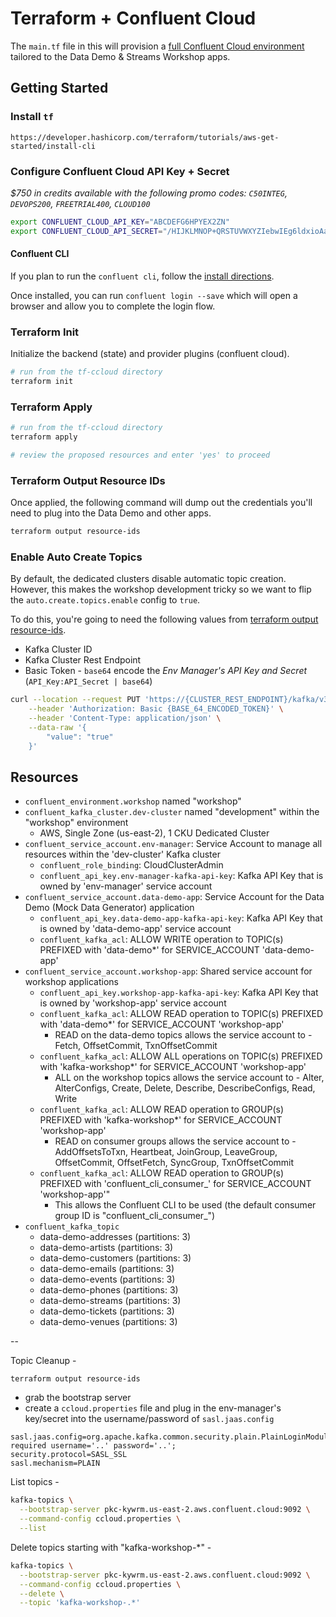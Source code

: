 # Terraform + Confluent Cloud

The `main.tf` file in this will provision a [full Confluent Cloud environment](#resources) tailored to the Data Demo & Streams Workshop apps.

## Getting Started

### Install `tf`

`https://developer.hashicorp.com/terraform/tutorials/aws-get-started/install-cli`

### Configure Confluent Cloud API Key + Secret

_$750 in credits available with the following promo codes: `C50INTEG`, `DEVOPS200`, `FREETRIAL400`, `CLOUD100`_

```bash
export CONFLUENT_CLOUD_API_KEY="ABCDEFG6HPYEX2ZN"
export CONFLUENT_CLOUD_API_SECRET="/HIJKLMNOP+QRSTUVWXYZIebwIEg6ldxioAaoYW4DL+orAvVy4vJOU2SR"
```

#### Confluent CLI

If you plan to run the `confluent cli`, follow the [install directions](https://docs.confluent.io/confluent-cli/current/install.html).

Once installed, you can run `confluent login --save` which will open a browser and allow you to complete the login flow.

### Terraform Init

Initialize the backend (state) and provider plugins (confluent cloud).

```bash
# run from the tf-ccloud directory
terraform init
```

### Terraform Apply

```bash
# run from the tf-ccloud directory
terraform apply

# review the proposed resources and enter 'yes' to proceed
```

### Terraform Output Resource IDs

Once applied, the following command will dump out the credentials you'll need to plug into the Data Demo and other apps.

```bash
terraform output resource-ids
```

### Enable Auto Create Topics

By default, the dedicated clusters disable automatic topic creation. However, this makes the workshop development tricky so we want to flip the `auto.create.topics.enable` config to `true`.

To do this, you're going to need the following values from [terraform output resource-ids](#terraform-output-resource-ids).

* Kafka Cluster ID
* Kafka Cluster Rest Endpoint
* Basic Token - `base64` encode the *Env Manager's API Key and Secret* (`API_Key:API_Secret | base64`)

```bash
curl --location --request PUT 'https://{CLUSTER_REST_ENDPOINT}/kafka/v3/clusters/{CLUSTER_ID}/broker-configs/auto.create.topics.enable' \
    --header 'Authorization: Basic {BASE_64_ENCODED_TOKEN}' \
    --header 'Content-Type: application/json' \
    --data-raw '{
        "value": "true"
    }'
```

## Resources

* `confluent_environment.workshop` named "workshop"
* `confluent_kafka_cluster.dev-cluster` named "development" within the "workshop" environment
  * AWS, Single Zone (us-east-2), 1 CKU Dedicated Cluster
* `confluent_service_account.env-manager`: Service Account to manage all resources within the 'dev-cluster' Kafka cluster
  * `confluent_role_binding`: CloudClusterAdmin
  * `confluent_api_key.env-manager-kafka-api-key`: Kafka API Key that is owned by 'env-manager' service account
* `confluent_service_account.data-demo-app`: Service Account for the Data Demo (Mock Data Generator) application
  * `confluent_api_key.data-demo-app-kafka-api-key`: Kafka API Key that is owned by 'data-demo-app' service account
  * `confluent_kafka_acl`: ALLOW WRITE operation to TOPIC(s) PREFIXED with 'data-demo*' for SERVICE_ACCOUNT 'data-demo-app'
* `confluent_service_account.workshop-app`: Shared service account for workshop applications
  * `confluent_api_key.workshop-app-kafka-api-key`: Kafka API Key that is owned by 'workshop-app' service account
  * `confluent_kafka_acl`: ALLOW READ operation to TOPIC(s) PREFIXED with 'data-demo*' for SERVICE_ACCOUNT 'workshop-app'
    * READ on the data-demo topics allows the service account to - Fetch, OffsetCommit, TxnOffsetCommit
  * `confluent_kafka_acl`: ALLOW ALL operations on TOPIC(s) PREFIXED with 'kafka-workshop*' for SERVICE_ACCOUNT 'workshop-app'
    * ALL on the workshop topics allows the service account to - Alter, AlterConfigs, Create, Delete, Describe, DescribeConfigs, Read, Write
  * `confluent_kafka_acl`: ALLOW READ operation to GROUP(s) PREFIXED with 'kafka-workshop*' for SERVICE_ACCOUNT 'workshop-app'
    * READ on consumer groups allows the service account to - AddOffsetsToTxn, Heartbeat, JoinGroup, LeaveGroup, OffsetCommit, OffsetFetch, SyncGroup, TxnOffsetCommit
  * `confluent_kafka_acl`: ALLOW READ operation to GROUP(s) PREFIXED with 'confluent_cli_consumer_' for SERVICE_ACCOUNT 'workshop-app'"
    * This allows the Confluent CLI to be used (the default consumer group ID is "confluent_cli_consumer_<uuid>")
* `confluent_kafka_topic`
  * data-demo-addresses (partitions: 3)
  * data-demo-artists (partitions: 3)
  * data-demo-customers (partitions: 3)
  * data-demo-emails (partitions: 3)
  * data-demo-events (partitions: 3)
  * data-demo-phones (partitions: 3)
  * data-demo-streams (partitions: 3)
  * data-demo-tickets (partitions: 3)
  * data-demo-venues (partitions: 3)


--

Topic Cleanup -

`terraform output resource-ids`
  - grab the bootstrap server
  - create a `ccloud.properties` file and plug in the env-manager's key/secret into the username/password of `sasl.jaas.config`

```properties
sasl.jaas.config=org.apache.kafka.common.security.plain.PlainLoginModule required username='..' password='..';
security.protocol=SASL_SSL
sasl.mechanism=PLAIN
```

List topics -

```bash
kafka-topics \
  --bootstrap-server pkc-kywrm.us-east-2.aws.confluent.cloud:9092 \
  --command-config ccloud.properties \
  --list
```

Delete topics starting with "kafka-workshop-*" -

```bash
kafka-topics \
  --bootstrap-server pkc-kywrm.us-east-2.aws.confluent.cloud:9092 \
  --command-config ccloud.properties \
  --delete \
  --topic 'kafka-workshop-.*'
```
